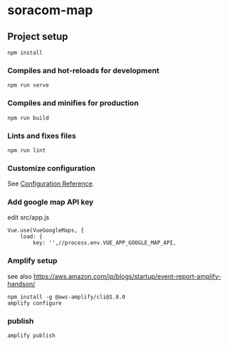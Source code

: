 # soracom-map

## Project setup
```
npm install
```

### Compiles and hot-reloads for development
```
npm run serve
```

### Compiles and minifies for production
```
npm run build
```

### Lints and fixes files
```
npm run lint
```

### Customize configuration
See [Configuration Reference](https://cli.vuejs.org/config/).

### Add google map API key

edit src/app.js
```
Vue.use(VueGoogleMaps, {
    load: {
        key: '',//process.env.VUE_APP_GOOGLE_MAP_API,
```

### Amplify setup
see also
https://aws.amazon.com/jp/blogs/startup/event-report-amplify-handson/

```
npm install -g @aws-amplify/cli@1.8.0
amplify configure
```

### publish
```
amplify publish
```



